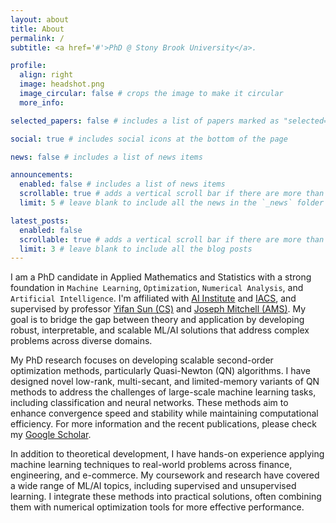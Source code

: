 ```yaml
---
layout: about
title: About
permalink: /
subtitle: <a href='#'>PhD @ Stony Brook University</a>. 

profile:
  align: right
  image: headshot.png
  image_circular: false # crops the image to make it circular
  more_info: 

selected_papers: false # includes a list of papers marked as "selected={true}"

social: true # includes social icons at the bottom of the page

news: false # includes a list of news items

announcements:
  enabled: false # includes a list of news items
  scrollable: true # adds a vertical scroll bar if there are more than 3 news items
  limit: 5 # leave blank to include all the news in the `_news` folder

latest_posts:
  enabled: false
  scrollable: true # adds a vertical scroll bar if there are more than 3 new posts items
  limit: 3 # leave blank to include all the blog posts
---
```


I am a PhD candidate in Applied Mathematics and Statistics with a strong foundation in `Machine Learning`, `Optimization`, `Numerical Analysis`, and `Artificial Intelligence`. I'm affiliated with [AI Institute](https://ai.stonybrook.edu) and [IACS](https://iacs.stonybrook.edu), and supervised by professor [Yifan Sun (CS)](https://sites.google.com/site/yifansunwebsite) and [Joseph Mitchell (AMS)](https://www.ams.sunysb.edu/~jsbm/jsbm.html). My goal is to bridge the gap between theory and application by developing robust, interpretable, and scalable ML/AI solutions that address complex problems across diverse domains. 

My PhD research focuses on developing scalable second-order optimization methods, particularly Quasi-Newton (QN) algorithms. I have designed novel low-rank, multi-secant, and limited-memory variants of QN methods to address the challenges of large-scale machine learning tasks, including classification and neural networks. These methods aim to enhance convergence speed and stability while maintaining computational efficiency. For more information and the recent publications, please check my [Google Scholar](https://scholar.google.com/citations?user=HzVjkyIAAAAJ&hl=en&oi=ao).

In addition to theoretical development, I have hands-on experience applying machine learning techniques to real-world problems across finance, engineering, and e-commerce. My coursework and research have covered a wide range of ML/AI topics, including supervised and unsupervised learning. I integrate these methods into practical solutions, often combining them with numerical optimization tools for more effective performance.

